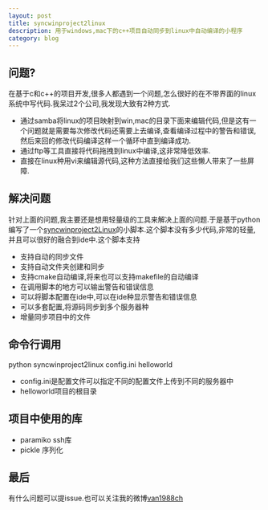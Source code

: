 ```yaml
---
layout: post
title: syncwinproject2linux
description: 用于windows,mac下的c++项目自动同步到linux中自动编译的小程序
category: blog
---
```


## 问题?
在基于c和c++的项目开发,很多人都遇到一个问题,怎么很好的在不带界面的linux系统中写代码.我呆过2个公司,我发现大致有2种方式.

- 通过samba将linux的项目映射到win,mac的目录下面来编辑代码,但是这有一个问题就是需要每次修改代码还需要上去编译,查看编译过程中的警告和错误,然后来回的修改代码编译这样一个循环中直到编译成功.
- 通过ftp等工具直接将代码拖拽到linux中编译,这非常降低效率.
- 直接在linux种用vi来编辑源代码,这种方法直接给我们这些懒人带来了一些屏障.

## 解决问题
针对上面的问题,我主要还是想用轻量级的工具来解决上面的问题.于是基于python编写了一个[syncwinproject2Linux](https://github.com/van1988ch/SyncWinProjectToLinux)的小脚本.这个脚本没有多少代码,非常的轻量,并且可以很好的融合到ide中.这个脚本支持

- 支持自动的同步文件
- 支持自动文件夹创建和同步
- 支持cmake自动编译,将来也可以支持makefile的自动编译
- 在调用脚本的地方可以输出警告和错误信息
- 可以将脚本配置在ide中,可以在ide种显示警告和错误信息
- 可以多套配置,将源码同步到多个服务器种
- 增量同步项目中的文件

## 命令行调用
python syncwinproject2linux config.ini helloworld

- config.ini是配置文件可以指定不同的配置文件上传到不同的服务器中
- helloworld项目的根目录

## 项目中使用的库
- paramiko ssh库
- pickle 序列化

## 最后
有什么问题可以提issue.也可以关注我的微博[van1988ch](https://weibo.com/2296015293/profile)